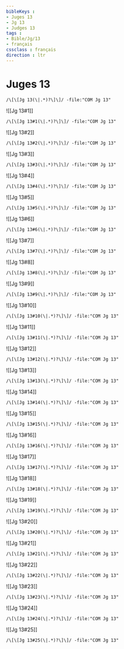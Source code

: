 ```yaml
---
bibleKeys : 
- Juges 13
- Jg 13
- Judges 13
tags : 
- Bible/Jg/13
- français
cssclass : français
direction : ltr
---
```


# Juges 13

```query
/\[\[Jg 13(\|.*)?\]\]/ -file:"COM Jg 13"
```



![[Jg 13#1]]

```query
/\[\[Jg 13#1(\|.*)?\]\]/ -file:"COM Jg 13"
```

![[Jg 13#2]]

```query
/\[\[Jg 13#2(\|.*)?\]\]/ -file:"COM Jg 13"
```

![[Jg 13#3]]

```query
/\[\[Jg 13#3(\|.*)?\]\]/ -file:"COM Jg 13"
```

![[Jg 13#4]]

```query
/\[\[Jg 13#4(\|.*)?\]\]/ -file:"COM Jg 13"
```

![[Jg 13#5]]

```query
/\[\[Jg 13#5(\|.*)?\]\]/ -file:"COM Jg 13"
```

![[Jg 13#6]]

```query
/\[\[Jg 13#6(\|.*)?\]\]/ -file:"COM Jg 13"
```

![[Jg 13#7]]

```query
/\[\[Jg 13#7(\|.*)?\]\]/ -file:"COM Jg 13"
```

![[Jg 13#8]]

```query
/\[\[Jg 13#8(\|.*)?\]\]/ -file:"COM Jg 13"
```

![[Jg 13#9]]

```query
/\[\[Jg 13#9(\|.*)?\]\]/ -file:"COM Jg 13"
```

![[Jg 13#10]]

```query
/\[\[Jg 13#10(\|.*)?\]\]/ -file:"COM Jg 13"
```

![[Jg 13#11]]

```query
/\[\[Jg 13#11(\|.*)?\]\]/ -file:"COM Jg 13"
```

![[Jg 13#12]]

```query
/\[\[Jg 13#12(\|.*)?\]\]/ -file:"COM Jg 13"
```

![[Jg 13#13]]

```query
/\[\[Jg 13#13(\|.*)?\]\]/ -file:"COM Jg 13"
```

![[Jg 13#14]]

```query
/\[\[Jg 13#14(\|.*)?\]\]/ -file:"COM Jg 13"
```

![[Jg 13#15]]

```query
/\[\[Jg 13#15(\|.*)?\]\]/ -file:"COM Jg 13"
```

![[Jg 13#16]]

```query
/\[\[Jg 13#16(\|.*)?\]\]/ -file:"COM Jg 13"
```

![[Jg 13#17]]

```query
/\[\[Jg 13#17(\|.*)?\]\]/ -file:"COM Jg 13"
```

![[Jg 13#18]]

```query
/\[\[Jg 13#18(\|.*)?\]\]/ -file:"COM Jg 13"
```

![[Jg 13#19]]

```query
/\[\[Jg 13#19(\|.*)?\]\]/ -file:"COM Jg 13"
```

![[Jg 13#20]]

```query
/\[\[Jg 13#20(\|.*)?\]\]/ -file:"COM Jg 13"
```

![[Jg 13#21]]

```query
/\[\[Jg 13#21(\|.*)?\]\]/ -file:"COM Jg 13"
```

![[Jg 13#22]]

```query
/\[\[Jg 13#22(\|.*)?\]\]/ -file:"COM Jg 13"
```

![[Jg 13#23]]

```query
/\[\[Jg 13#23(\|.*)?\]\]/ -file:"COM Jg 13"
```

![[Jg 13#24]]

```query
/\[\[Jg 13#24(\|.*)?\]\]/ -file:"COM Jg 13"
```

![[Jg 13#25]]

```query
/\[\[Jg 13#25(\|.*)?\]\]/ -file:"COM Jg 13"
```

